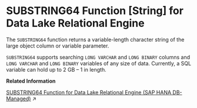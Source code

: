 <!-- loioa588072e84f21015ad978a0d7bc662d8 -->

# SUBSTRING64 Function \[String\] for Data Lake Relational Engine

The `SUBSTRING64` function returns a variable-length character string of the large object column or variable parameter.



`SUBSTRING64` supports searching `LONG VARCHAR` and `LONG BINARY` columns and `LONG VARCHAR` and `LONG BINARY` variables of any size of data. Currently, a SQL variable can hold up to 2 GB – 1 in length.

**Related Information**  


[SUBSTRING64 Function for Data Lake Relational Engine (SAP HANA DB-Managed)](https://help.sap.com/viewer/a898e08b84f21015969fa437e89860c8/2023_2_QRC/en-US/4ff0a1384ebb4d6985f3329004046d16.html "The SUBSTRING64 function returns a variable-length character string of the large object column or variable parameter.") :arrow_upper_right:

